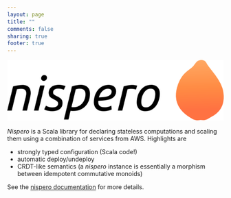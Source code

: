 ```yaml
---
layout: page
title: ""
comments: false
sharing: true
footer: true
---
```


![nispero](nispero.png)

_Nispero_ is a Scala library for declaring stateless computations and scaling them using a combination of services from AWS. Highlights are

- strongly typed configuration (Scala code!)
- automatic deploy/undeploy
- CRDT-like semantics (a _nispero_ instance is essentially a morphism between idempotent commutative monoids)

See the [nispero documentation](https://github.com/ohnosequences/nispero/blob/master/doc/README.md) for more details.




